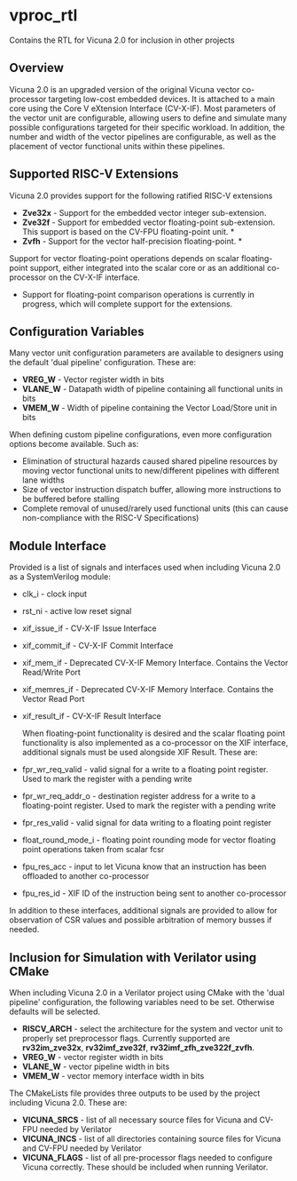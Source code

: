 # vproc_rtl

Contains the RTL for Vicuna 2.0 for inclusion in other projects

## Overview

Vicuna 2.0 is an upgraded version of the original Vicuna vector co-processor targeting low-cost embedded devices.  It is attached to a main core using the Core V eXtension Interface (CV-X-IF).  Most parameters of the vector unit are configurable, allowing users to define and simulate many possible configurations targeted for their specific workload.
In addition, the number and width of the vector pipelines are configurable, as well as the placement of vector functional units within these pipelines.

## Supported RISC-V Extensions

Vicuna 2.0 provides support for the following ratified RISC-V extensions

- **Zve32x** - Support for the embedded vector integer sub-extension.
- **Zve32f** - Support for embedded vector floating-point sub-extension.  This support is based on the CV-FPU floating-point unit. *  
- **Zvfh** - Support for the vector half-precision floating-point. *

Support for vector floating-point operations depends on scalar floating-point support, either integrated into the scalar core or as an additional co-processor on the CV-X-IF interface.

* Support for floating-point comparison operations is currently in progress, which will complete support for the extensions. 

## Configuration Variables

Many vector unit configuration parameters are available to designers using the default 'dual pipeline' configuration.  These are:

- **VREG_W** - Vector register width in bits
- **VLANE_W** - Datapath width of pipeline containing all functional units in bits
- **VMEM_W** - Width of pipeline containing the Vector Load/Store unit in bits

When defining custom pipeline configurations, even more configuration options become available.  Such as:

- Elimination of structural hazards caused shared pipeline resources by moving vector functional units to new/different pipelines with different lane widths
- Size of vector instruction dispatch buffer, allowing more instructions to be buffered before stalling
- Complete removal of unused/rarely used functional units (this can cause non-compliance with the RISC-V Specifications) 

## Module Interface

Provided is a list of signals and interfaces used when including Vicuna 2.0 as a SystemVerilog module:

- clk_i - clock input
- rst_ni - active low reset signal
  
- xif_issue_if - CV-X-IF Issue Interface
- xif_commit_if - CV-X-IF Commit Interface
- xif_mem_if - Deprecated CV-X-IF Memory Interface.  Contains the Vector Read/Write Port
- xif_memres_if - Deprecated CV-X-IF Memory Interface.  Contains the Vector Read Port
- xif_result_if - CV-X-IF Result Interface

  When floating-point functionality is desired and the scalar floating point functionality is also implemented as a co-processor on the XIF interface, additional signals must be used alongside XIF Result.  These are:

- fpr_wr_req_valid - valid signal for a write to a floating point register.  Used to mark the register with a pending write
- fpr_wr_req_addr_o - destination register address for a write to a floating-point register.  Used to mark the register with a pending write
- fpr_res_valid - valid signal for data writing to a floating point register
- float_round_mode_i - floating point rounding mode for vector floating point operations taken from scalar fcsr
- fpu_res_acc - input to let Vicuna know that an instruction has been offloaded to another co-processor
- fpu_res_id - XIF ID of the instruction being sent to another co-processor       

In addition to these interfaces, additional signals are provided to allow for observation of CSR values and possible arbitration of memory busses if needed.

## Inclusion for Simulation with Verilator using CMake

When including Vicuna 2.0 in a Verilator project using CMake with the 'dual pipeline' configuration, the following variables need to be set.  Otherwise defaults will be selected.

- **RISCV_ARCH** - select the architecture for the system and vector unit to properly set preprocessor flags.  Currently supported are **rv32im_zve32x**, **rv32imf_zve32f**, **rv32imf_zfh_zve322f_zvfh**.
- **VREG_W** - vector register width in bits
- **VLANE_W** - vector pipeline width in bits
- **VMEM_W** - vector memory interface width in bits

The CMakeLists file provides three outputs to be used by the project including Vicuna 2.0.  These are:
- **VICUNA_SRCS** - list of all necessary source files for Vicuna and CV-FPU needed by Verilator
- **VICUNA_INCS** - list of all directories containing source files for Vicuna and CV-FPU needed by Verilator
- **VICUNA_FLAGS** - list of all pre-processor flags needed to configure Vicuna correctly.  These should be included when running Verilator.


